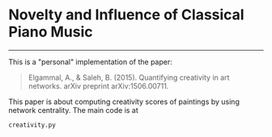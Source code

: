 # Novelty and Influence of Classical Piano Music
***

This is a "personal" implementation of the paper:
> Elgammal, A., & Saleh, B. (2015). Quantifying creativity in art networks. arXiv preprint arXiv:1506.00711.

This paper is about computing creativity scores of paintings by using network centrality.
The main code is at 
```
creativity.py
```

